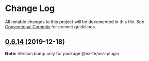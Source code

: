 # Change Log

All notable changes to this project will be documented in this file.
See [Conventional Commits](https://conventionalcommits.org) for commit guidelines.

## [0.6.14](https://github.com/ez-fe/ez/compare/v0.6.13...v0.6.14) (2019-12-18)

**Note:** Version bump only for package @ez-fe/oss-plugin
